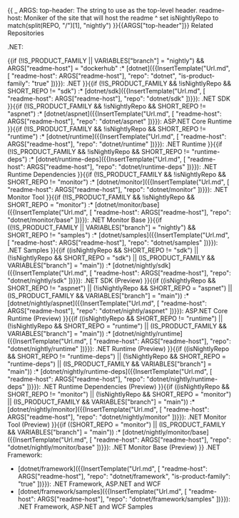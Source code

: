 {{
    _ ARGS:
      top-header: The string to use as the top-level header.
      readme-host: Moniker of the site that will host the readme ^
    set isNightlyRepo to match(split(REPO, "/")[1], "nightly")
}}{{ARGS["top-header"]}} Related Repositories

.NET:

{{if (!IS_PRODUCT_FAMILY || VARIABLES["branch"] = "nightly") && ARGS["readme-host"] = "dockerhub"
    :* [dotnet]({{InsertTemplate("Url.md", [ "readme-host": ARGS["readme-host"], "repo": "dotnet", "is-product-family": "true" ])}}): .NET
}}{{if (!IS_PRODUCT_FAMILY && !isNightlyRepo && SHORT_REPO != "sdk")
    :* [dotnet/sdk]({{InsertTemplate("Url.md", [ "readme-host": ARGS["readme-host"], "repo": "dotnet/sdk" ])}}): .NET SDK
}}{{if (!IS_PRODUCT_FAMILY && !isNightlyRepo && SHORT_REPO != "aspnet")
    :* [dotnet/aspnet]({{InsertTemplate("Url.md", [ "readme-host": ARGS["readme-host"], "repo": "dotnet/aspnet" ])}}): ASP.NET Core Runtime
}}{{if (!IS_PRODUCT_FAMILY && !isNightlyRepo && SHORT_REPO != "runtime")
    :* [dotnet/runtime]({{InsertTemplate("Url.md", [ "readme-host": ARGS["readme-host"], "repo": "dotnet/runtime" ])}}): .NET Runtime
}}{{if (!IS_PRODUCT_FAMILY && !isNightlyRepo && SHORT_REPO != "runtime-deps")
    :* [dotnet/runtime-deps]({{InsertTemplate("Url.md", [ "readme-host": ARGS["readme-host"], "repo": "dotnet/runtime-deps" ])}}): .NET Runtime Dependencies
}}{{if (!IS_PRODUCT_FAMILY && !isNightlyRepo && SHORT_REPO != "monitor")
    :* [dotnet/monitor]({{InsertTemplate("Url.md", [ "readme-host": ARGS["readme-host"], "repo": "dotnet/monitor" ])}}): .NET Monitor Tool
}}{{if (!IS_PRODUCT_FAMILY && !isNightlyRepo && SHORT_REPO = "monitor")
    :* [dotnet/monitor/base]({{InsertTemplate("Url.md", [ "readme-host": ARGS["readme-host"], "repo": "dotnet/monitor/base" ])}}): .NET Monitor Base
}}{{if ((!IS_PRODUCT_FAMILY || VARIABLES["branch"] = "nightly") && SHORT_REPO != "samples")
    :* [dotnet/samples]({{InsertTemplate("Url.md", [ "readme-host": ARGS["readme-host"], "repo": "dotnet/samples" ])}}): .NET Samples
}}{{if ((isNightlyRepo && SHORT_REPO != "sdk") || (!isNightlyRepo && SHORT_REPO = "sdk") || (IS_PRODUCT_FAMILY && VARIABLES["branch"] = "main"))
    :* [dotnet/nightly/sdk]({{InsertTemplate("Url.md", [ "readme-host": ARGS["readme-host"], "repo": "dotnet/nightly/sdk" ])}}): .NET SDK (Preview)
}}{{if ((isNightlyRepo && SHORT_REPO != "aspnet") || (!isNightlyRepo && SHORT_REPO = "aspnet") || (IS_PRODUCT_FAMILY && VARIABLES["branch"] = "main"))
    :* [dotnet/nightly/aspnet]({{InsertTemplate("Url.md", [ "readme-host": ARGS["readme-host"], "repo": "dotnet/nightly/aspnet" ])}}): ASP.NET Core Runtime (Preview)
}}{{if ((isNightlyRepo && SHORT_REPO != "runtime") || (!isNightlyRepo && SHORT_REPO = "runtime") || (IS_PRODUCT_FAMILY && VARIABLES["branch"] = "main"))
    :* [dotnet/nightly/runtime]({{InsertTemplate("Url.md", [ "readme-host": ARGS["readme-host"], "repo": "dotnet/nightly/runtime" ])}}): .NET Runtime (Preview)
}}{{if ((isNightlyRepo && SHORT_REPO != "runtime-deps") || (!isNightlyRepo && SHORT_REPO = "runtime-deps") || (IS_PRODUCT_FAMILY && VARIABLES["branch"] = "main"))
    :* [dotnet/nightly/runtime-deps]({{InsertTemplate("Url.md", [ "readme-host": ARGS["readme-host"], "repo": "dotnet/nightly/runtime-deps" ])}}): .NET Runtime Dependencies (Preview)
}}{{if ((isNightlyRepo && SHORT_REPO != "monitor") || (!isNightlyRepo && SHORT_REPO = "monitor") || (IS_PRODUCT_FAMILY && VARIABLES["branch"] = "main"))
    :* [dotnet/nightly/monitor]({{InsertTemplate("Url.md", [ "readme-host": ARGS["readme-host"], "repo": "dotnet/nightly/monitor" ])}}): .NET Monitor Tool (Preview)
}}{{if ((SHORT_REPO = "monitor") || (IS_PRODUCT_FAMILY && VARIABLES["branch"] = "main"))
    :* [dotnet/nightly/monitor/base]({{InsertTemplate("Url.md", [ "readme-host": ARGS["readme-host"], "repo": "dotnet/nightly/monitor/base" ])}}): .NET Monitor Base (Preview)
}}
.NET Framework:

* [dotnet/framework]({{InsertTemplate("Url.md", [ "readme-host": ARGS["readme-host"], "repo": "dotnet/framework", "is-product-family": "true" ])}}): .NET Framework, ASP.NET and WCF
* [dotnet/framework/samples]({{InsertTemplate("Url.md", [ "readme-host": ARGS["readme-host"], "repo": "dotnet/framework/samples" ])}}): .NET Framework, ASP.NET and WCF Samples
